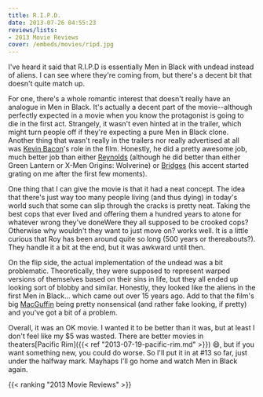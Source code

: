 ```yaml
---
title: R.I.P.D.
date: 2013-07-26 04:55:23
reviews/lists:
- 2013 Movie Reviews
cover: /embeds/movies/ripd.jpg
---
```

 I've heard it said that R.I.P.D is essentially Men in Black with undead instead of aliens. I can see where they're coming from, but there's a decent bit that doesn't quite match up.

<!--more-->

For one, there's a whole romantic interest that doesn't really have an analogue in Men in Black. It's actually a decent part of the movie--although perfectly expected in a movie when you know the protagonist is going to die in the first act. Strangely, it wasn't even hinted at in the trailer, which might turn people off if they're expecting a pure Men in Black clone. Another thing that wasn't really in the trailers nor really advertised at all was <a itemprop="url" href="http://www.imdb.com/name/nm0000102/?ref_=tt_cl_t3">Kevin Bacon</a>'s role in the film. Honestly, he did a pretty awesome job, much better job than either <a itemprop="url" href="http://www.imdb.com/name/nm0005351/?ref_=tt_cl_t2">Reynolds</a> (although he did better than either Green Lantern or X-Men Origins: Wolverine) or <a itemprop="url" href="http://www.imdb.com/name/nm0000313/?ref_=tt_cl_t1">Bridges</a> (his accent started grating on me after the first few moments).

One thing that I can give the movie is that it had a neat concept. The idea that there's just way too many people living (and thus dying) in today's world such that some can slip through the cracks is pretty neat. Taking the best cops that ever lived and offering them a hundred years to atone for whatever wrong they've doneWere they all supposed to be crooked cops? Otherwise why wouldn't they want to just move on? works well. It is a little curious that Roy has been around quite so long (500 years or thereabouts?). They handle it a bit at the end, but it was awkward until then.

On the flip side, the actual implementation of the undead was a bit problematic. Theoretically, they were supposed to represent warped versions of themselves based on their sins in life, but they all ended up looking sort of blobby and similar. Honestly, they looked like the aliens in the first Men in Black... which came out over 15 years ago. Add to that the film's big <a href="http://tvtropes.org/pmwiki/pmwiki.php/Main/MacGuffin">MacGuffin</a> being pretty nonsensical (and rather fake looking, if pretty) and you've got a bit of a problem. <a href="http://tvtropes.org/pmwiki/pmwiki.php/Main/MacGuffin">
</a>

Overall, it was an OK movie. I wanted it to be better than it was, but at least I don't feel like my $5 was wasted. There are better movies in theaters[Pacific Rim]({{< ref "2013-07-19-pacific-rim.md" >}}) :smile:, but if you want something new, you could do worse. So I'll put it in at #13 so far, just under the halfway mark. Mayhaps I'll go home and watch Men in Black again.

{{< ranking "2013 Movie Reviews" >}}
